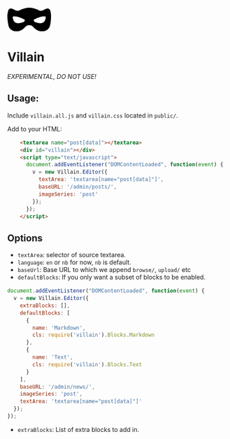 ![Villain mask](https://raw.githubusercontent.com/twined/villain/master/design/mask.png)

Villain
=======

*EXPERIMENTAL, DO NOT USE!*

## Usage:

Include `villain.all.js` and `villain.css` located in `public/`.

Add to your HTML:

```html
    <textarea name="post[data]"></textarea>
    <div id="villain"></div>
    <script type="text/javascript">
      document.addEventListener("DOMContentLoaded", function(event) {
        v = new Villain.Editor({
          textArea: 'textarea[name="post[data]"]',
          baseURL: '/admin/posts/',
          imageSeries: 'post'
        });
      });
    </script>
```

## Options

  * `textArea`: selector of source textarea.
  * `language`: `en` or `nb` for now, `nb` is default.
  * `baseUrl`: Base URL to which we append `browse/`, `upload/` etc
  * `defaultBlocks`: If you only want a subset of blocks to be enabled.

```javascript
document.addEventListener("DOMContentLoaded", function(event) {
  v = new Villain.Editor({
    extraBlocks: [],
    defaultBlocks: [
      {
        name: 'Markdown',
        cls: require('villain').Blocks.Markdown
      },
      {
        name: 'Text',
        cls: require('villain').Blocks.Text
      }
    ],
    baseURL: '/admin/news/',
    imageSeries: 'post',
    textArea: 'textarea[name="post[data]"]'
  });
});
```

  * `extraBlocks`: List of extra blocks to add in.
